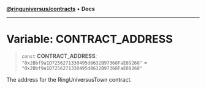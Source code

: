 [**@ringuniversus/contracts**](../../../README.md) • **Docs**

---

# Variable: CONTRACT_ADDRESS

> `const` **CONTRACT_ADDRESS**: `"0x2Bbf9a1D7256271330495d8632B97368FaE89268"` = `"0x2Bbf9a1D7256271330495d8632B97368FaE89268"`

The address for the RingUniversusTown contract.
